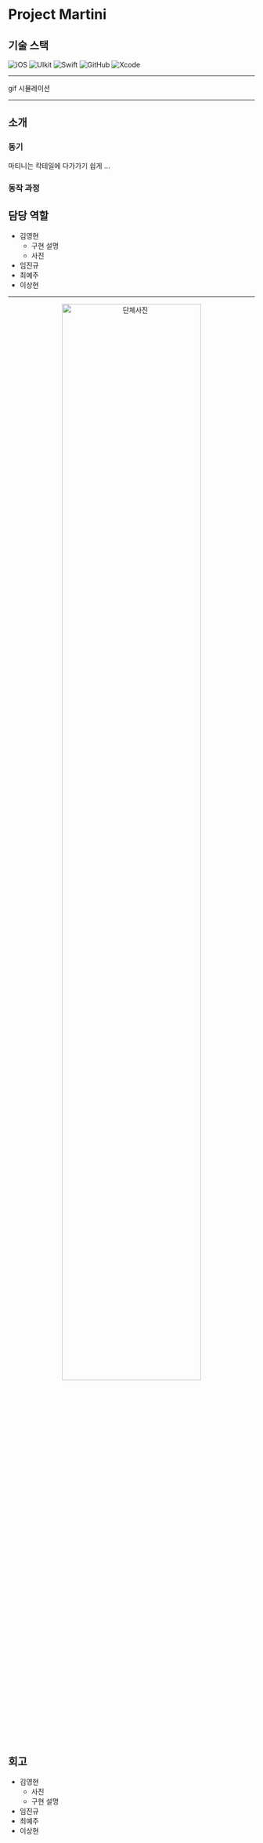 # Project Martini

## 기술 스택

![iOS](https://img.shields.io/badge/-000000?style=flat&logo=ios)  ![UIkit](https://img.shields.io/badge/UIkit-000000?style=flat&logo=UIkit) ![Swift](https://img.shields.io/badge/Swift-000000?style=flat&logo=Swift)   ![GitHub](https://img.shields.io/badge/-GitHub-181717?style=flat-square&logo=github)    ![Xcode](https://img.shields.io/badge/-Xcode-000000?style=flat-square&logo=Xcode)

---

gif 시뮬레이션

---

## 소개

### 동기

마티니는 칵테일에 다가가기 쉽게 ...

### 동작 과정



## 담당 역할

- 김영현
  - 구현 설명
  - 사진
- 임진규
- 최예주
- 이상현

---
<p align="center">
<img src="https://user-images.githubusercontent.com/80687913/135737067-38d682c7-4454-42f9-b703-14337cbdd313.jpeg" alt="단체사진" width="75%">
</p>


## 회고

- 김영현
  - 사진
  - 구현 설명
- 임진규
- 최예주
- 이상현

